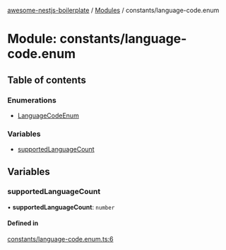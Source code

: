 [awesome-nestjs-boilerplate](../README.md) / [Modules](../modules.md) / constants/language-code.enum

# Module: constants/language-code.enum

## Table of contents

### Enumerations

- [LanguageCodeEnum](../enums/constants_language_code_enum.LanguageCodeEnum.md)

### Variables

- [supportedLanguageCount](constants_language_code_enum.md#supportedlanguagecount)

## Variables

### supportedLanguageCount

• **supportedLanguageCount**: `number`

#### Defined in

[constants/language-code.enum.ts:6](https://github.com/klub-deepak/awesome-nest-boilerplate/blob/260b9ca/src/constants/language-code.enum.ts#L6)
